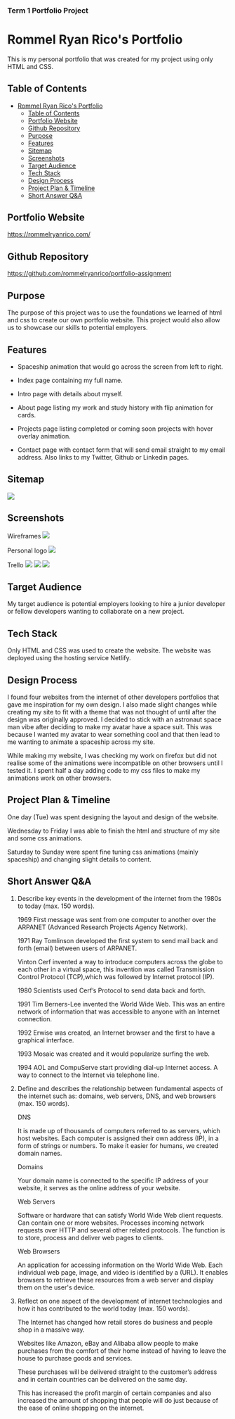 ### Term 1 Portfolio Project

# Rommel Ryan Rico's Portfolio

This is my personal portfolio that was created for my project using only HTML and CSS.

## Table of Contents
- [Rommel Ryan Rico's Portfolio](#rommel-ryan-ricos-portfolio)
  - [Table of Contents](#table-of-contents)
  - [Portfolio Website](#portfolio-website)
  - [Github Repository](#github-repository)
  - [Purpose](#purpose)
  - [Features](#features)
  - [Sitemap](#sitemap)
  - [Screenshots](#screenshots)
  - [Target Audience](#target-audience)
  - [Tech Stack](#tech-stack)
  - [Design Process](#design-process)
  - [Project Plan & Timeline](#project-plan--timeline)
  - [Short Answer Q&A](#short-answer-qa)

## Portfolio Website
https://rommelryanrico.com/

## Github Repository
https://github.com/rommelryanrico/portfolio-assignment

## Purpose
The purpose of this project was to use the foundations we learned of html and css to create our own portfolio website. This project would also allow us to showcase our skills to potential employers.

## Features
* Spaceship animation that would go across the screen from left to right. 

* Index page containing my full name. 
  
* Intro page with details about myself. 

* About page listing my work and study history with flip animation for cards.
  
* Projects page listing completed or coming soon projects with hover overlay animation.

* Contact page with contact form that will send email straight to my email address. Also links to my Twitter, Github or Linkedin pages.

## Sitemap
<img src=./docs/sitemap.png>

## Screenshots
Wireframes
<img src=./docs/wireframes.png>

Personal logo
<img src=./docs/mylogo.png>

Trello
<img src=./docs/trello2.jpg>
<img src=./docs/trello3.jpg>
<img src=./docs/trello4.jpg>

## Target Audience
My target audience is potential employers looking to hire a junior developer or fellow developers wanting to collaborate on a new project.

## Tech Stack
Only HTML and CSS was used to create the website. The website was deployed using the hosting service Netlify.

## Design Process
 I found four websites from the internet of other developers portfolios that gave me inspiration for my own design. I also made slight changes while creating my site to fit with a theme that was not thought of until after the design was originally approved. I decided to stick with an astronaut space man vibe after deciding to make my avatar have a space suit. This was because I wanted my avatar to wear something cool and that then lead to me wanting to animate a spaceship across my site.

 While making my website, I was checking my work on firefox but did not realise some of the animations were incompatible on other browsers until I tested it. I spent half a day adding code to my css files to make my animations work on other browsers.

## Project Plan & Timeline
One day (Tue) was spent designing the layout and design of the website.

Wednesday to Friday I was able to finish the html and structure of my site and some css animations.

Saturday to Sunday were spent fine tuning css animations (mainly spaceship) and changing slight details to content.

## Short Answer Q&A

1. Describe key events in the development of the internet from the 1980s to today (max. 150 words).

    1969 
    First message was sent from one computer to another over the ARPANET (Advanced Research Projects Agency Network). 

    1971
    Ray Tomlinson developed the first system to send mail back and forth (email) between users of ARPANET.

    Vinton Cerf invented a way to introduce computers across the globe to each other in a virtual space, this invention was called Transmission Control Protocol (TCP),which was followed by Internet protocol (IP). 

    1980 
    Scientists used Cerf’s Protocol to send data back and forth. 

    1991 
    Tim Berners-Lee invented the World Wide Web. This was an entire network of information that was accessible to anyone with an Internet connection. 

    1992 
    Erwise was created, an Internet browser and the first to have a graphical interface. 

    1993 
    Mosaic was created and it would popularize surfing the web. 

    1994
    AOL and CompuServe start providing dial-up Internet access. A way to connect to the Internet via telephone line. 

2.	Define and describes the relationship between fundamental aspects of the internet such as: domains, web servers, DNS, and web browsers (max. 150 words).

    DNS

    It is made up of thousands of computers referred to as servers, which host websites. Each computer is assigned their own address (IP), in a form of strings or numbers. To make it easier for humans, we created domain names. 

    Domains

    Your domain name is connected to the specific IP address of your website, it serves as the online address of your website.

    Web Servers

    Software or hardware that can satisfy World Wide Web client requests. Can contain one or more websites. Processes incoming network requests over HTTP and several other related protocols. The function is to store, process and deliver web pages to clients. 

    Web Browsers

    An application for accessing information on the World Wide Web. Each individual web page, image, and video is identified by a (URL). It enables browsers to retrieve these resources from a web server and display them on the user's device.

3.	Reflect on one aspect of the development of internet technologies and how it has contributed to the world today (max. 150 words).

    The Internet has changed how retail stores do business and people shop in a massive way.

    Websites like Amazon, eBay and Alibaba allow people to make purchases from the comfort of their home instead of having to leave the house to purchase goods and services.

    These purchases will be delivered straight to the customer’s address and in certain countries can be delivered on the same day.

    This has increased the profit margin of certain companies and also increased the amount of shopping that people will do just because of the ease of online shopping on the internet.